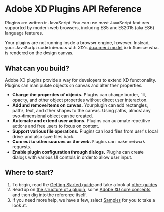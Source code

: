 # Adobe XD Plugins API Reference

Plugins are written in JavaScript. You can use most JavaScript features supported by modern web browsers, including ES5 and ES2015 (aka ES6) language features.

Your plugins are not running inside a browser engine, however. Instead, your JavaScript code interacts with XD's [document model](./reference/core/scenegraph) to
influence what is rendered on the design canvas.

## What can you build?
Adobe XD plugins provide a way for developers to extend XD functionality. Plugins can manipulate objects on canvas and alter their properties.

- **Change the properties of objects.** Plugins can change border, fill, opacity, and other object properties without direct user interaction.
- **Add and remove items on canvas.** Your plugin can add rectangles, paths, text, and other shapes to the canvas. Using paths, almost any two-dimensional object can be created.
- **Automate and extend user actions.** Plugins can automate repetitive actions and free users to focus on content.
- **Support various file operations.** Plugins can load files from user's local drive, and also save files back.
- **Connect to other sources on the web.** Plugins can make network requests.
- **Enable plugin configuration through dialogs.** Plugins can create dialogs with various UI controls in order to allow user input.

## Where to start?
1. To begin, read the [Getting Started guide](https://adobe-xd.gitbook.io/plugin-guides/getting-started/getting-started-guide) and take a look at [other guides](https://adobe-xd.gitbook.io/plugin-guides)
1. Read up on [the structure of a plugin](./reference/structure/index.md), some [Adobe XD core concepts](./reference/core/index.md), and then dig into the reference itself.
1. If you need more help, we have a few, select [Samples](https://github.com/AdobeXD/Plugin-Samples) for you to take a look at.